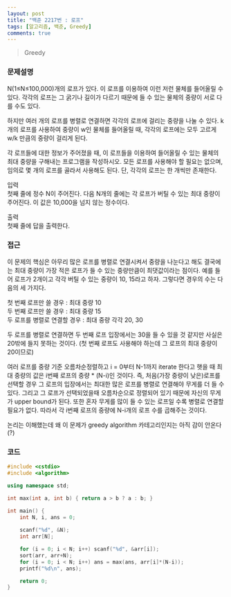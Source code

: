```yaml
---
layout: post
title: "백준 2217번 : 로프"
tags: [알고리즘, 백준, Greedy]
comments: true
---
```


> Greedy  

### 문제설명  
N(1≤N≤100,000)개의 로프가 있다. 이 로프를 이용하여 이런 저런 물체를 들어올릴 수 있다. 각각의 로프는 그 굵기나 길이가 다르기 때문에 들 수 있는 물체의 중량이 서로 다를 수도 있다.  

하지만 여러 개의 로프를 병렬로 연결하면 각각의 로프에 걸리는 중량을 나눌 수 있다. k개의 로프를 사용하여 중량이 w인 물체를 들어올릴 때, 각각의 로프에는 모두 고르게 w/k 만큼의 중량이 걸리게 된다.  

각 로프들에 대한 정보가 주어졌을 때, 이 로프들을 이용하여 들어올릴 수 있는 물체의 최대 중량을 구해내는 프로그램을 작성하시오. 모든 로프를 사용해야 할 필요는 없으며, 임의로 몇 개의 로프를 골라서 사용해도 된다. 단, 각각의 로프는 한 개씩만 존재한다.  

입력  
첫째 줄에 정수 N이 주어진다. 다음 N개의 줄에는 각 로프가 버틸 수 있는 최대 중량이 주어진다. 이 값은 10,000을 넘지 않는 정수이다.  

출력  
첫째 줄에 답을 출력한다.  

### 접근  
이 문제의 핵심은 아무리 많은 로프를 병렬로 연결시켜서 중량을 나눈다고 해도 결국에는 최대 중량이 가장 적은 로프가 들 수 있는 중량만큼이 최댓값이라는 점이다. 예를 들어 로프가 2개이고 각각 버틸 수 있는 중량이 10, 15라고 하자. 그렇다면 경우의 수는 다음의 세 가지다.  

첫 번째 로프만 쓸 경우 : 최대 중량 10   
두 번째 로프만 쓸 경우 : 최대 중량 15  
두 로프를 병렬로 연결할 경우 : 최대 중량 각각 20, 30  

두 로프를 병렬로 연결하면 두 번째 로프 입장에서는 30을 들 수 있을 것 같지만 사실은 20밖에 들지 못하는 것이다. (첫 번째 로프도 사용해야 하는데 그 로프의 최대 중량이 20이므로)  

여러 로프를 중량 기준 오름차순정렬하고 i = 0부터 N-1까지 iterate 한다고 햇을 때 최대 중량의 값은 i번째 로프의 중량 * (N-i)인 것이다. 즉, 처음(가장 중량이 낮은)로프를 선택할 경우 그 로프의 입장에서는 최대한 많은 로프를 병렬로 연결해야 무게를 더 들 수 있다. 그리고 그 로프가 선택되었을때 오름차순으로 정렬되어 있기 때문에 자신의 무게가 upper bound가 된다. 또한 혼자 무게를 많이 들 수 있는 로프일 수록 병렬로 연결할 필요가 없다. 따라서 각 i번째 로프의 중량에 N-i개의 로프 수를 곱해주는 것이다.  

논리는 이해했는데 왜 이 문제가 greedy algorithm 카테고리인지는 아직 감이 안온다(?)  

### 코드  
~~~c++
#include <cstdio>
#include <algorithm>

using namespace std;

int max(int a, int b) { return a > b ? a : b; }

int main() {
    int N, i, ans = 0;
    
    scanf("%d", &N);
    int arr[N];

    for (i = 0; i < N; i++) scanf("%d", &arr[i]);
    sort(arr, arr+N);
    for (i = 0; i < N; i++) ans = max(ans, arr[i]*(N-i));
    printf("%d\n", ans);

    return 0;
}
~~~